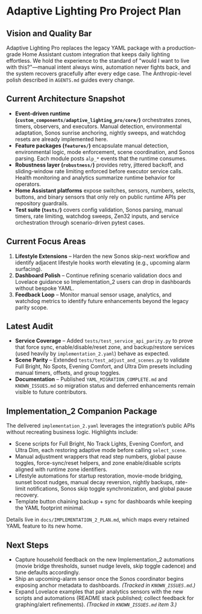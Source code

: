 # Adaptive Lighting Pro Project Plan

## Vision and Quality Bar
Adaptive Lighting Pro replaces the legacy YAML package with a production-grade Home Assistant custom integration that keeps daily lighting effortless. We hold the experience to the standard of "would I want to live with this?"—manual intent always wins, automation never fights back, and the system recovers gracefully after every edge case. The Anthropic-level polish described in `AGENTS.md` guides every change.

## Current Architecture Snapshot
- **Event-driven runtime (`custom_components/adaptive_lighting_pro/core/`)** orchestrates zones, timers, observers, and executors. Manual detection, environmental adaptation, Sonos sunrise anchoring, nightly sweeps, and watchdog resets are already implemented here.
- **Feature packages (`features/`)** encapsulate manual detection, environmental logic, mode enforcement, scene coordination, and Sonos parsing. Each module posts `alp_*` events that the runtime consumes.
- **Robustness layer (`robustness/`)** provides retry, jittered backoff, and sliding-window rate limiting enforced before executor service calls. Health monitoring and analytics summarize runtime behavior for operators.
- **Home Assistant platforms** expose switches, sensors, numbers, selects, buttons, and binary sensors that only rely on public runtime APIs per repository guardrails.
- **Test suite (`tests/`)** covers config validation, Sonos parsing, manual timers, rate limiting, watchdog sweeps, Zen32 inputs, and service orchestration through scenario-driven pytest cases.

## Current Focus Areas
1. **Lifestyle Extensions** – Harden the new Sonos skip-next workflow and identify adjacent lifestyle hooks worth elevating (e.g., upcoming alarm surfacing).
2. **Dashboard Polish** – Continue refining scenario validation docs and Lovelace guidance so Implementation_2 users can drop in dashboards without bespoke YAML.
3. **Feedback Loop** – Monitor manual sensor usage, analytics, and watchdog metrics to identify future enhancements beyond the legacy parity scope.

## Latest Audit
- **Service Coverage** – Added `tests/test_service_api_parity.py` to prove that force sync, enable/disable/reset zone, and backup/restore services (used heavily by `implementation_2.yaml`) behave as expected.
- **Scene Parity** – Extended `tests/test_adjust_and_scenes.py` to validate Full Bright, No Spots, Evening Comfort, and Ultra Dim presets including manual timers, offsets, and group toggles.
- **Documentation** – Published `YAML_MIGRATION_COMPLETE.md` and `KNOWN_ISSUES.md` so migration status and deferred enhancements remain visible to future contributors.

## Implementation_2 Companion Package
The delivered `implementation_2.yaml` leverages the integration’s public APIs without recreating business logic. Highlights include:
- Scene scripts for Full Bright, No Track Lights, Evening Comfort, and Ultra Dim, each restoring adaptive mode before calling `select_scene`.
- Manual adjustment wrappers that read step numbers, global pause toggles, force-sync/reset helpers, and zone enable/disable scripts aligned with runtime zone identifiers.
- Lifestyle automations for startup restoration, movie-mode bridging, sunset boost nudges, manual decay reversion, nightly backups, rate-limit notifications, Sonos skip toggle synchronization, and global pause recovery.
- Template button chaining backup + sync for dashboards while keeping the YAML footprint minimal.

Details live in `docs/IMPLEMENTATION_2_PLAN.md`, which maps every retained YAML feature to its new home.

## Next Steps
- Capture household feedback on the new Implementation_2 automations (movie bridge thresholds, sunset nudge levels, skip toggle cadence) and tune defaults accordingly.
- Ship an upcoming-alarm sensor once the Sonos coordinator begins exposing anchor metadata to dashboards. *(Tracked in `KNOWN_ISSUES.md`.)*
- Expand Lovelace examples that pair analytics sensors with the new scripts and automations (README stack published; collect feedback for graphing/alert refinements). *(Tracked in `KNOWN_ISSUES.md` item 3.)*
